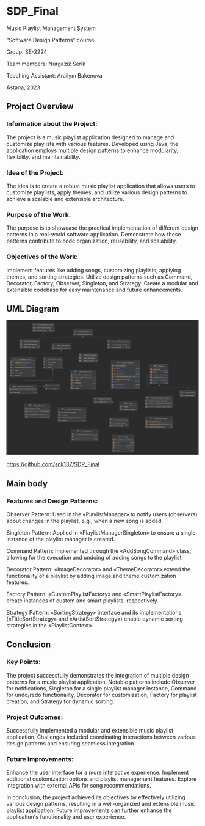 # SDP_Final
  
 
 



 
Music Playlist Management System

“Software Design Patterns” course
 




 
Group: SE-2224

Team members: Nurgaziz Serik

Teaching Assistant: Arailym Bakenova 





 
Astana, 2023

## Project Overview
### Information about the Project:
 The project is a music playlist application designed to manage and customize playlists with various features. 
Developed using Java, the application employs multiple design patterns to enhance modularity, flexibility, and maintainability. 

### Idea of the Project:
The idea is to create a robust music playlist application that allows users to customize playlists, apply themes, and utilize various design patterns to achieve a scalable and extensible architecture.

### Purpose of the Work:
The purpose is to showcase the practical implementation of different design patterns in a real-world software application.
Demonstrate how these patterns contribute to code organization, reusability, and scalability.

### Objectives of the Work:
Implement features like adding songs, customizing playlists, applying themes, and sorting strategies.
Utilize design patterns such as Command, Decorator, Factory, Observer, Singleton, and Strategy.
Create a modular and extensible codebase for easy maintenance and future enhancements.















## UML Diagram
 ![Screenshot](src.png)

https://github.com/snk137/SDP_Final















## Main body
### Features and Design Patterns:
Observer Pattern:
Used in the «PlaylistManager» to notify users (observers) about changes in the playlist, e.g., when a new song is added.

Singleton Pattern:
Applied in «PlaylistManagerSingleton» to ensure a single instance of the playlist manager is created.

Command Pattern:
Implemented through the «AddSongCommand» class, allowing for the execution and undoing of adding songs to the playlist.

Decorator Pattern:
«ImageDecorator» and «ThemeDecorator» extend the functionality of a playlist by adding image and theme customization features.

Factory Pattern:
«CustomPlaylistFactory» and «SmartPlaylistFactory» create instances of custom and smart playlists, respectively.

Strategy Pattern:
«SortingStrategy» interface and its implementations («TitleSortStrategy» and «ArtistSortStrategy») enable dynamic sorting strategies in the «PlaylistContext».
















## Conclusion
### Key Points:
The project successfully demonstrates the integration of multiple design patterns for a music playlist application.
Notable patterns include Observer for notifications, Singleton for a single playlist manager instance, Command for undo/redo functionality, Decorator for customization, Factory for playlist creation, and Strategy for dynamic sorting.

### Project Outcomes:
Successfully implemented a modular and extensible music playlist application.
Challenges included coordinating interactions between various design patterns and ensuring seamless integration.

### Future Improvements:
Enhance the user interface for a more interactive experience.
Implement additional customization options and playlist management features.
Explore integration with external APIs for song recommendations.

In conclusion, the project achieved its objectives by effectively utilizing various design patterns, resulting in a well-organized and extensible music playlist application. Future improvements can further enhance the application's functionality and user experience.

































